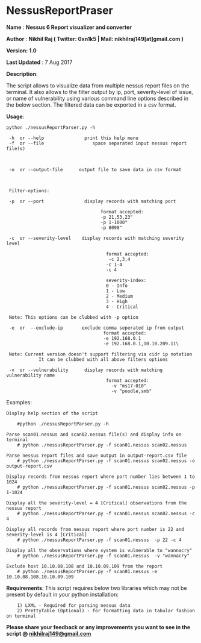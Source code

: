 # NessusReportPraser



 **Name** : **Nessus 6 Report visualizer and converter**

 **Author** : **Nikhil Raj ( Twitter: 0xn1k5 | Mail: nikhilraj149[at]gmail.com )**

 **Version: 1.0**
 
 **Last Updated** : 7 Aug 2017

 **Description**:  
 
 The script allows to visualize data from multiple nessus 
 report files on the terminal. It also allows to the 
 filter output by ip, port, severity-level of issue, or 
 name of vulnerability using various command line options 
 described in the below section. The filtered data can be 
 exported in a csv format. 
 
 **Usage**:
  	
  	python ./nessusReportParser.py -h
  	 
  	 -h  or --help               print this help menu
  	 -f  or --file                  space separated input nessus report file(s)
  	 
  	 
  	 
     -o  or --output-file      output file to save data in csv format
     
     
     
     Filter-options:
     
  	 -p  or --port               display records with matching port
  	 
                                       format accepted:
                                       -p 21,53,23"
                                       -p 1-1000"
                                       -p 8090"
  	 
  	 -c  or --severity-level    display records with matching severity level
  	 
  	                       	             format accepted:
  	                       	              -c 2,3,4
  	                                     -c 1-4
  	                                     -c 4 
  	                                        
                                         severity-index:
                                         0 - Info
                                         1 - Low
                                         2 - Medium
                                         3 - High
                                         4 - Critical
  	 
  	 Note: This options can be clubbed with -p option
  	 
  	 -e  or  --exclude-ip       exclude comma seperated ip from output
  	                                    format accepted:
  	                                    -e 192.168.0.1
  	                                    -e 192.168.0.1,10.10.209.11\
  	                                        
     Note: Current version doesn't support filtering via cidr ip notation
                It can be clubbed with all above filters options
     
  	 -v  or --vulnerability      display records with matching vulnerability name
  	                                     format accepted:
  	                                       -v "ms17-010"
  	                                       -v "poodle,smb"                             
  	 
 Examples:
 
    Display help section of the script
    
        #python ./nessusReportParser.py -h
        
    Parse scan01.nessus and scan02.nessus file(s) and display info on terminal 	 
        # python ./nessusReportParser.py -f scan01.nessus scan02.nessus
        
    Parse nessus report files and save output in output-report.csv file    
        # python ./nessusReportParser.py -f scan01.nessus scan02.nessus -o output-report.csv
        
    Display records from nessus report where port number lies between 1 to 1024     
        # python ./nessusReportParser.py -f scan01.nessus scan02.nessus -p 1-1024
    
    Display all the severity-level = 4 [Critical] observations from the nessus report
        # python ./nessusReportParser.py -f scan01.nessus scan02.nessus -c 4
        
    Display all records from nessus report where port number is 22 and severity-level is 4 [Critical]    
        # python ./nessusReportParser.py -f scan01.nessus  -p 22 -c 4
        
    Display all the observations where system is vulnerable to "wannacry"   
        # python ./nessusReportParser.py -f scan01.nessus  -v "wannacry"
        
    Exclude host 10.10.08.108 and 10.10.09.109 from the report    
        # python ./nessusReportParser.py -f scan01.nessus -e 10.10.08.108,10.10.09.109
  	
  	
  	                     

 **Requirements**: This script requires below two libraries which may not be present by default in your
		python installation:

		1) LXML - Required for parsing nessus data
		2) PrettyTable (Optional) - for formatting data in tabular fashion on terminal


**Please share your feedback or any improvements you want to see in the script @ nikhilraj149@gmail.com** 
